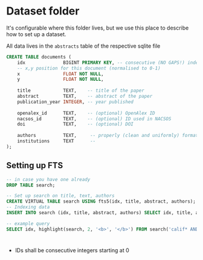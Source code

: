 # Dataset folder
It's configurable where this folder lives, but we use this place to describe how to set up a dataset.

All data lives in the `abstracts` table of the respective sqlite file

```sql
CREATE TABLE documents (
    idx              BIGINT PRIMARY KEY, -- consecutive (NO GAPS!) index starting at 0
    -- x,y position for this document (normalised to 0-1)
    x                FLOAT NOT NULL,
    y                FLOAT NOT NULL,
    
    title            TEXT,    -- title of the paper
    abstract         TEXT,    -- abstract of the paper
    publication_year INTEGER, -- year published
    
    openalex_id      TEXT,    -- (optional) OpenAlex ID
    nacsos_id        TEXT,    -- (optional) ID used in NACSOS
    doi              TEXT,    -- (optional) DOI
    
    authors          TEXT,     -- properly (clean and uniformly) formatted author list (e.g.: "John Smith, Lisa Roberts, et al.")
    institutions     TEXT      --  
);
```

## Setting up FTS
```sql
-- in case you have one already
DROP TABLE search;

-- Set up search on title, text, authors
CREATE VIRTUAL TABLE search USING fts5(idx, title, abstract, authors);
-- Indexing data
INSERT INTO search (idx, title, abstract, authors) SELECT idx, title, abstract, authors FROM documents;

-- example query
SELECT idx, highlight(search, 2, '<b>', '</b>') FROM search('calif* AND low');
```
# 


* IDs shall be consecutive integers starting at 0